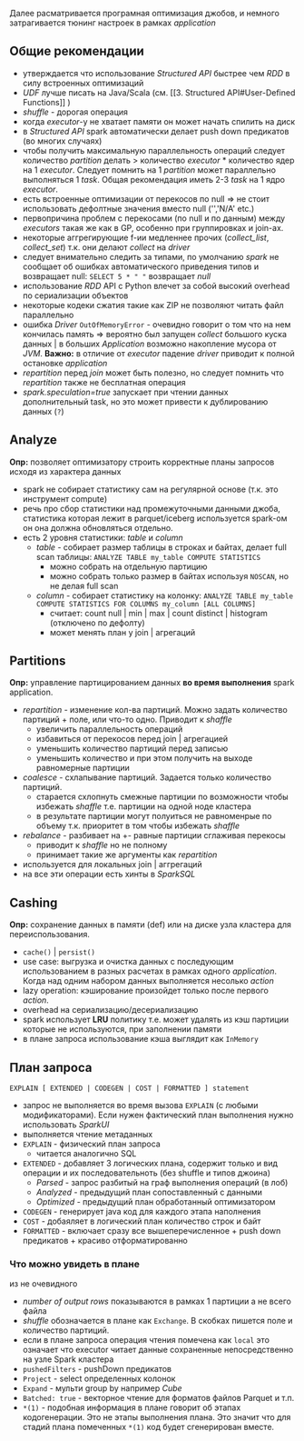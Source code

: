 Далее расматривается програмная оптимизация джобов, и немного затрагивается тюнинг настроек в рамках *application*
## Общие рекомендации
* утверждается что использование *Structured API* быстрее чем *RDD* в силу встроенных оптимизаций
* *UDF* лучше писать на Java/Scala (см. [[3. Structured API#User-Defined Functions]] )
* *shuffle* - дорогая операция
* когда *executor*-у не хватает памяти он может начать спилить на диск
* в *Structured API* spark автоматически делает push down предикатов (во многих случаях)
* чтобы получить максимальную параллельность операций следует количество *partition* делать > количество *executor* * количество ядер на 1 *executor*. Следует помнить на 1 *partition* может параллельно выполняться 1 *task*. Общая рекомендация иметь 2-3 *task* на 1 ядро *executor*.
* есть встроенные оптимизации от перекосов по null => не стоит использовать дефолтные значения вместо null ('','N/A' etc.)
* первопричина проблем с перекосами (по null и по данным) между *executors* такая же как в GP, особенно при группировках и join-ах. 
* некоторые аггрегирующие f-ии медленнее прочих (*collect_list*, *collect_set*) т.к. они делают *collect* на *driver*
*  следует внимательно следить за типами, по умолчанию *spark* не сообщает об ошибках автоматического приведения типов и возвращает null:  `SELECT 5 * " "` возвращает *null*
* использование *RDD* API с Python влечет за собой высокий overhead по сериализации объектов
* некоторые кодеки сжатия такие как ZIP не позволяют читать файл параллельно
* ошибка *Driver* `OutOfMemoryError` - очевидно говорит о том что на нем кончилась память => вероятно был запущен *collect* большого куска данных | в больших *Application* возможно накопление мусора от *JVM*. **Важно:** в отличие от *executor* падение *driver* приводит к полной остановке *application*
* *repartition* перед  *join* может быть полезно, но следует помнить что *repartition* также не бесплатная операция
* *spark.speculation=true* запускает при чтении данных дополнительный task, но это может привести к дублированию данных (`?`)
## Analyze
**Опр:** позволяет оптимизатору строить корректные планы запросов исходя из характера данных
* spark не собирает статистику сам на регулярной основе (т.к. это инструмент compute)
* речь про сбор статистики над промежуточными данными джоба, статистика которая лежит в parquet/iceberg используется spark-ом он она должна обновляться отдельно.
* есть 2 уровня статистики: *table* и *column*
	* *table* - собирает размер таблицы в строках и байтах, делает full scan таблицы: `ANALYZE TABLE my_table COMPUTE STATISTICS`
		* можно собрать на отдельную партицию
		* можно собрать только размер в байтах используя `NOSCAN`, но не делая full scan
	*  *column* - собирает статистику на колонку: `ANALYZE TABLE my_table COMPUTE STATISTICS FOR COLUMNS my_column [ALL COLUMNS]`
		*  считает: count null | min | max | count distinct | histogram (отключено по дефолту)
		* может менять план у join | агрегаций
## Partitions
**Опр:** управление партицированием данных **во время выполнения** spark application. 
* *repartition* - изменение кол-ва партиций. Можно задать количество партиций + поле, или что-то одно. Приводит к *shaffle*
	* увеличить параллельность операций
	* избавиться от перекосов перед join | агрегацией
	* уменьшить количество партиций перед записью
	* уменьшить количество и при этом получить на выходе равномерные партиции
* *coalesce* - схлапывание партиций. Задается только количество партиций.
	* старается схлопнуть смежные партиции по возможности чтобы избежать *shaffle* т.е. партиции на одной ноде кластера
	* в результате партиции могут полуиться не равноменрые по объему т.к. приоритет в том чтобы избежать *shaffle*
* *rebalance* - разбивает на +- равные партиции сглаживая перекосы
	* приводит к *shaffle* но не полному
	* принимает такие же аргументы как *repartition*
* используется для локальных join | аггрегаций
* на все эти операции есть хинты в *SparkSQL*
## Cashing
**Опр:** сохранение данных в памяти (def) или на диске узла кластера для переиспользования.
* `cache()` | `persist()`
* use case: выгрузка и очистка данных с последующим использованием в разных расчетах в рамках одного *application*. Когда над одним набором данных выполняется несолько *action*
* lazy operation: кэширование произойдет только после первого *action*.
* overhead на сериализацию/десериализацию
* spark использует **LRU** политику т.е. может удалять из кэш партиции которые не используются, при заполнении памяти
* в плане запроса использование кэша выглядит как `InMemory`
## План запроса
`EXPLAIN [ EXTENDED | CODEGEN | COST | FORMATTED ] statement`
* запрос не выполняется во время вызова `EXPLAIN` (с любыми модификаторами). Если нужен фактический план выполнения нужно использовать *SparkUI*
* выполняется чтение метаданных
* `EXPLAIN` - физический план запроса
	* читается аналогично SQL
* `EXTENDED` - добавляет 3 логических плана, содержит только и вид операции и их последовательноть (без shuffle и типов джоина)
	* *Parsed* - запрос разбитый на граф выполнения операций (в лоб)
	* *Analyzed* - предыдущий план сопоставленный с данными 
	* *Optimized* - предыдущий план обработанный оптимизатором
* `CODEGEN` - генерирует java код для каждого этапа наполнения
* `COST` -  добаяляет в логический план количество строк и байт
* `FORMATTED` - включает сразу все вышеперечисленное + push down предикатов + красиво отформатированно
### Что можно увидеть в плане
из не очевидного
* *number of output rows* показываются в рамках 1 партиции а не всего файла
* *shuffle* обозначается в плане как `Exchange`. В скобках пишется поле и количество партиций. 
* если в плане запроса операция чтения помечена как `local` это означает что executor читает данные сохраненные непосредственно на узле Spark кластера
* `pushedFilters` - pushDown предикатов
* `Project` - select определенных колонок
* `Expand` - мульти group by например *Cube*
* `Batched: true` - векторное чтение для форматов файлов Parquet и т.п.
* `*(1)` - подобная информация в плане говорит об этапах кодогенерации. Это не этапы выполнения плана. Это значит что для стадий плана помеченных `*(1)` код будет сгенерирован вместе.
